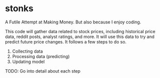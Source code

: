 # stonks
A Futile Attempt at Making Money. But also because I enjoy coding.

This code will gather data related to stock prices, including historical price data, reddit posts, analyst ratings, and more.
It will use this data to try and predict future price changes. It follows a few steps to do so.

1. Collecting data
2. Processing data (predicting)
3. Updating model

TODO: Go into detail about each step
